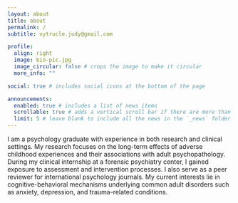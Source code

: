 ```yaml
---
layout: about
title: about
permalink: /
subtitle: vytrucle.judy@gmail.com

profile:
  align: right
  image: bio-pic.jpg
  image_circular: false # crops the image to make it circular
  more_info: ""

social: true # includes social icons at the bottom of the page

announcements:
  enabled: true # includes a list of news items
  scrollable: true # adds a vertical scroll bar if there are more than 3 news items
  limit: 5 # leave blank to include all the news in the `_news` folder
---
```


I am a psychology graduate with experience in both research and clinical settings. My research focuses on the long-term effects of adverse childhood experiences and their associations with adult psychopathology. During my clinical internship at a forensic psychiatry center, I gained exposure to assessment and intervention processes. I also serve as a peer reviewer for international psychology journals. My current interests lie in cognitive-behavioral mechanisms underlying common adult disorders such as anxiety, depression, and trauma-related conditions.
